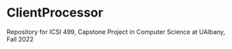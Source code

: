 # ClientProcessor
Repository for ICSI 499, Capstone Project in Computer Science at UAlbany, Fall 2022
